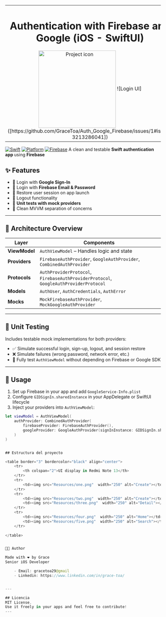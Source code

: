 <table align="center"><tr><td align="center" width="9999">

# Authentication with Firebase and Google (iOS - SwiftUI)

<img src="Resources/zero.png" align="center" width="250" alt="Project icon">
![Login UI]([https://github.com/GraceToa/Auth_Google_Firebase/issues/1#issue-3213286041])



</td></tr></table>

[![Swift](https://img.shields.io/badge/Swift-5.9-orange.svg)](https://swift.org)
[![Platform](https://img.shields.io/badge/platform-iOS-blue.svg)](https://developer.apple.com/ios/)
[![Firebase](https://img.shields.io/badge/Firebase-Enabled-yellow.svg)](https://firebase.google.com)
A clean and testable <strong> Swift authentication app </strong> using <strong> Firebase </strong>

## ✨ Features

- 🔑 Login with **Google Sign-In**
- 📧 Login with **Firebase Email & Password**
- 🔁 Restore user session on app launch
- 🚪 Logout functionality
- 🧪 **Unit tests with mock providers**
- 📐 Clean MVVM separation of concerns

---

## 🧱 Architecture Overview

| Layer           | Components                                                                 |
|----------------|------------------------------------------------------------------------------|
| **ViewModel**   | `AuthViewModel` – Handles logic and state                                   |
| **Providers**   | `FirebaseAuthProvider`, `GoogleAuthProvider`, `CombinedAuthProvider`        |
| **Protocols**   | `AuthProviderProtocol`, `FirebaseAuthProviderProtocol`, `GoogleAuthProviderProtocol` |
| **Models**      | `AuthUser`, `AuthCredentials`, `AuthError`                                  |
| **Mocks**       | `MockFirebaseAuthProvider`, `MockGoogleAuthProvider`                        |

---

## 🧪 Unit Testing

Includes testable mock implementations for both providers:

- ✅ Simulate successful login, sign-up, logout, and session restore
- ❌ Simulate failures (wrong password, network error, etc.)
- 🔁 Fully test `AuthViewModel` without depending on Firebase or Google SDK

---

## 🚀 Usage

1. Set up Firebase in your app and add `GoogleService-Info.plist`
2. Configure `GIDSignIn.sharedInstance` in your AppDelegate or SwiftUI lifecycle
3. Inject your providers into `AuthViewModel`:

```swift
let viewModel = AuthViewModel(
    authProvider: CombinedAuthProvider(
        firebaseProvider: FirebaseAuthProvider(),
        googleProvider: GoogleAuthProvider(signInInstance: GIDSignIn.sharedInstance)
    )
)


## Estructura del proyecto 

<table border="3" bordercolor="black" align="center">
    <tr>
        <th colspan="2">UI display in Redmi Note 13</th> 
    </tr>
    <tr>
        <td><img src="Resources/one.png"  width="250" alt="Create"></td> 
    </tr>
    <tr>
        <td><img src="Resources/two.png"  width="250" alt="Create"></td>
        <td><img src="Resources/three.png"  width="250" alt="Detail"></td>      
    </tr>
    <tr>
        <td><img src="Resources/four.png"  width="250" alt="Home"></td>
        <td><img src="Resources/five.png"  width="250" alt="Search"></td>
    </tr>
      
</table>


👩‍💻 Author

Made with ❤️ by Grace
Senior iOS Developer

    - Email: gracetoa29@gmail
    - Linkedin: https://www.linkedin.com/in/grace-toa/


---

## Licencia
MIT License.
Use it freely in your apps and feel free to contribute!
---
